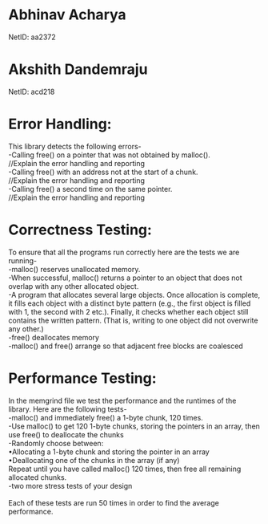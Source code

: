 # Abhinav Acharya 
NetID: aa2372
# Akshith Dandemraju
NetID: acd218

# Error Handling:
This library detects the following errors-<br />
    -Calling free() on a pointer that was not obtained by malloc().<br />
        //Explain the error handling and reporting<br />
    -Calling free() with an address not at the start of a chunk.<br />
        //Explain the error handling and reporting<br />
    -Calling free() a second time on the same pointer.<br />
        //Explain the error handling and reporting<br />
# Correctness Testing:
To ensure that all the programs run correctly here are the tests we are running-<br />
    -malloc() reserves unallocated memory.<br />
    -When successful, malloc() returns a pointer to an object that does not overlap with any other allocated object.<br />
    -A program that allocates several large objects. Once allocation is complete, it fills each object with a distinct byte pattern (e.g., the first object is filled with 1, the second with 2 etc.). Finally, it checks whether each object still contains the written pattern. (That is, writing to one object did not overwrite any other.)<br />
    -free() deallocates memory<br />
    -malloc() and free() arrange so that adjacent free blocks are coalesced<br />

# Performance Testing:
In the memgrind file we test the performance and the runtimes of the library. Here are the following tests-<br />
    -malloc() and immediately free() a 1-byte chunk, 120 times.<br />
    -Use malloc() to get 120 1-byte chunks, storing the pointers in an array, then use free() to deallocate the chunks<br />
    -Randomly choose between:<br />
        •Allocating a 1-byte chunk and storing the pointer in an array<br />
        •Deallocating one of the chunks in the array (if any)<br />
    Repeat until you have called malloc() 120 times, then free all remaining allocated chunks.<br />
    -two more stress tests of your design<br />
<br />
Each of these tests are run 50 times in order to find the average performance.
